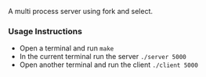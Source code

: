 A multi process server using fork and select.

### Usage Instructions
- Open a terminal and run `make`
- In the current terminal run the server `./server 5000`
- Open another terminal and run the client `./client 5000`
